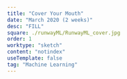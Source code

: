 ```yaml
---
title: "Cover Your Mouth"
date: "March 2020 (2 weeks)"
desc: "FILL"
square: ./runwayML/RunwayML_cover.jpg
order: 1
worktype: "sketch"
content: "notindex"
useTemplate: false
tag: "Machine Learning"
---
```


<style>


</style>


<!-- does not work for live data -->
 <!--  <iframe src="https://editor.p5js.org/ebremner/embed/MjUTtuxSj"width="640" height="480" ></iframe> -->

